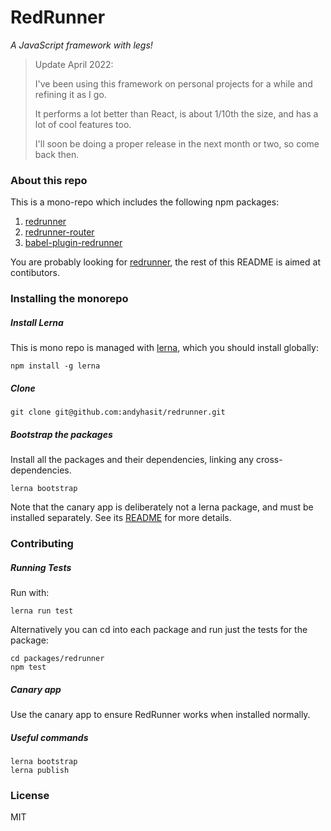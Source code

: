 # RedRunner

*A JavaScript framework with legs!*

> Update April 2022:
>
> I've been using this framework on personal projects for a while and refining it as I go.
>
> It performs a lot better than React, is about 1/10th the size, and has a lot of cool features too.
>
> I'll soon be doing a proper release in the next month or two, so come back then.

### About this repo

This is a mono-repo which includes the following npm packages:

1. [redrunner](https://github.com/andyhasit/redrunner/tree/develop/packages/redrunner)
2. [redrunner-router](https://github.com/andyhasit/redrunner/tree/develop/packages/redrunner-router)
3. [babel-plugin-redrunner](https://github.com/andyhasit/redrunner/tree/develop/packages/babel-plugin-redrunner)

You are probably looking for [redrunner](https://github.com/andyhasit/redrunner/tree/develop/packages/redrunner), the rest of this README is aimed at contibutors.

### Installing the monorepo

##### Install Lerna

This is mono repo is managed with [lerna](https://lerna.js.org/), which you should install globally:

```
npm install -g lerna
```

##### Clone

```
git clone git@github.com:andyhasit/redrunner.git
```

##### Bootstrap the packages

Install all the packages and their dependencies, linking any cross-dependencies.

```
lerna bootstrap
```

Note that the canary app is deliberately not a lerna package, and must be installed separately. See its [README](./canary/README.md) for more details.

### Contributing

##### Running Tests

Run with:

```
lerna run test
```

Alternatively you can cd into each package and run just the tests for the package:

```
cd packages/redrunner
npm test
```

##### Canary app

Use the canary app to ensure RedRunner works when installed normally.

##### Useful commands

```
lerna bootstrap
lerna publish
```

### License

MIT